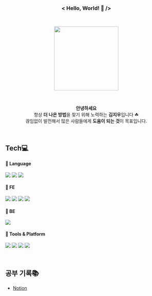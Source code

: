 <div align="center">

### < Hello, World! 👋 />
<br>

<img style="height:200px" src="https://i.pinimg.com/originals/0b/5c/c0/0b5cc024841accd9a31a7b2daeb0e57b.gif"></img>

<br>

**안녕하세요** <br>
항상 **더 나은 방법**을 찾기 위해 노력하는 **김지우**입니다 ☘ <br>
끊임없이 발전해서 많은 사람들에게 **도움이 되는 것**이 목표입니다.

<br>
</div>

<div>

## Tech💻
#### 📍 Language
<img src="https://img.shields.io/badge/javascript-F7DF1E?style=for-the-badge&logo=javascript&logoColor=black"> <img src="https://img.shields.io/badge/typescript-3178C6?style=for-the-badge&logo=typescript&logoColor=white"> <img src="https://img.shields.io/badge/python-3776AB?style=for-the-badge&logo=python&logoColor=white">

#### 📍 FE
<img src="https://img.shields.io/badge/React-61DAFB?style=for-the-badge&logo=React&logoColor=black"> <img src="https://img.shields.io/badge/styledcomponents-DB7093?style=for-the-badge&logo=styledcomponents&logoColor=white"> <img src="https://img.shields.io/badge/html5-E34F26?style=for-the-badge&logo=html5&logoColor=white"> <img src="https://img.shields.io/badge/Css-1572B6?style=for-the-badge&logo=Css&logoColor=white">

#### 📍 BE
<img src="https://img.shields.io/badge/django-092E20?style=for-the-badge&logo=django&logoColor=white">

#### 📍 Tools & Platform
<img src="https://img.shields.io/badge/github-181717?style=for-the-badge&logo=github&logoColor=white"> <img src="https://img.shields.io/badge/visualstudiocode-007ACC?style=for-the-badge&logo=visualstudiocode&logoColor=white"> <img src="https://img.shields.io/badge/slack-4A154B?style=for-the-badge&logo=slack&logoColor=white"> <img src="https://img.shields.io/badge/notion-000000?style=for-the-badge&logo=notion&logoColor=white">

<br>

## 공부 기록📚
- [Notion](https://www.notion.so/jjew/6c48c178b2004ca386c9f3aa714baa75)
  
</div>
